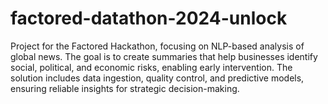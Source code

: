 # factored-datathon-2024-unlock
Project for the Factored Hackathon, focusing on NLP-based analysis of global news. The goal is to create summaries that help businesses identify social, political, and economic risks, enabling early intervention. The solution includes data ingestion, quality control, and predictive models, ensuring reliable insights for strategic decision-making.
